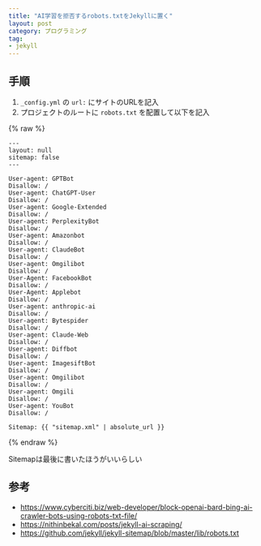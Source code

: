 ```yaml
---
title: "AI学習を拒否するrobots.txtをJekyllに置く"
layout: post
category: プログラミング
tag:
- jekyll
---
```


## 手順

1. `_config.yml` の `url:` にサイトのURLを記入
1. プロジェクトのルートに `robots.txt` を配置して以下を記入

{% raw %}
```
---
layout: null
sitemap: false
---

User-agent: GPTBot
Disallow: /
User-agent: ChatGPT-User
Disallow: /
User-agent: Google-Extended
Disallow: /
User-agent: PerplexityBot
Disallow: /
User-agent: Amazonbot
Disallow: /
User-agent: ClaudeBot
Disallow: /
User-agent: Omgilibot
Disallow: /
User-Agent: FacebookBot
Disallow: /
User-Agent: Applebot
Disallow: /
User-agent: anthropic-ai
Disallow: /
User-agent: Bytespider
Disallow: /
User-agent: Claude-Web
Disallow: /
User-agent: Diffbot
Disallow: /
User-agent: ImagesiftBot
Disallow: /
User-agent: Omgilibot
Disallow: /
User-agent: Omgili
Disallow: /
User-agent: YouBot
Disallow: /

Sitemap: {{ "sitemap.xml" | absolute_url }}
```
{% endraw %}


Sitemapは最後に書いたほうがいいらしい


## 参考

- <https://www.cyberciti.biz/web-developer/block-openai-bard-bing-ai-crawler-bots-using-robots-txt-file/>
- <https://nithinbekal.com/posts/jekyll-ai-scraping/>
- <https://github.com/jekyll/jekyll-sitemap/blob/master/lib/robots.txt>
